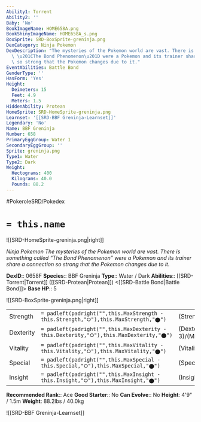 ```yaml
---
Ability1: Torrent
Ability2: ''
Baby: 'No'
BookImageName: HOME658A.png
BookShinyImageName: HOME658A_s.png
BoxSprite: SRD-BoxSprite-greninja.png
DexCategory: Ninja Pokemon
DexDescription: "The mysteries of the Pokemon world are vast. There is something called\
  \ \u201CThe Bond Phenomenon\u201D were a Pokemon and its trainer share a connection\
  \ so strong that the Pokemon changes due to it."
EventAbilities: Battle Bond
GenderType: ''
HasForm: 'Yes'
Height:
  Deimeters: 15
  Feet: 4.9
  Meters: 1.5
HiddenAbility: Protean
HomeSprite: SRD-HomeSprite-greninja.png
Learnset: '[[SRD-BBF Greninja-Learnset]]'
Legendary: 'No'
Name: BBF Greninja
Number: 658
PrimaryEggGroup: Water 1
SecondaryEggGroup: ''
Sprite: greninja.png
Type1: Water
Type2: Dark
Weight:
  Hectograms: 400
  Kilograms: 40.0
  Pounds: 88.2
---
```


#PokeroleSRD/Pokedex

# `= this.name`

![[SRD-HomeSprite-greninja.png|right]]

*Ninja Pokemon*
*The mysteries of the Pokemon world are vast. There is something called “The Bond Phenomenon” were a Pokemon and its trainer share a connection so strong that the Pokemon changes due to it.*

**DexID**:: 0658F
**Species**:: BBF Greninja
**Type**:: Water / Dark
**Abilities**:: [[SRD-Torrent|Torrent]] ([[SRD-Protean|Protean]]) <[[SRD-Battle Bond|Battle Bond]]>
**Base HP**:: 5

![[SRD-BoxSprite-greninja.png|right]]

|           |                                                                                        |                                          |
| --------- | -------------------------------------------------------------------------------------- | ---------------------------------------- |
| Strength  | `= padleft(padright("",this.MaxStrength - this.Strength,"⭘"),this.MaxStrength,"⬤")`    | (Strength::3)/(MaxStrength::6)   |
| Dexterity | `= padleft(padright("",this.MaxDexterity - this.Dexterity,"⭘"),this.MaxDexterity,"⬤")` | (Dexterity:: 3)/(MaxDexterity::7) |
| Vitality  | `= padleft(padright("",this.MaxVitality - this.Vitality,"⭘"),this.MaxVitality,"⬤")`    | (Vitality::2)/(MaxVitality::4)   |
| Special   | `= padleft(padright("",this.MaxSpecial - this.Special,"⭘"),this.MaxSpecial,"⬤")`       | (Special::3)/(MaxSpecial::6)     |
| Insight   | `= padleft(padright("",this.MaxInsight - this.Insight,"⭘"),this.MaxInsight,"⬤")`       | (Insight::2)/(MaxInsight::5)     |

**Recommended Rank**:: Ace
**Good Starter**:: No
**Can Evolve**:: No
**Height**: 4'9" / 1.5m
**Weight**: 88.2lbs / 40.0kg

![[SRD-BBF Greninja-Learnset]]